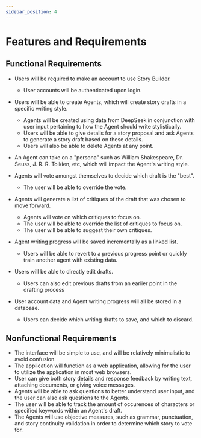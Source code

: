 ```yaml
---
sidebar_position: 4
---
```


# Features and Requirements

## Functional Requirements

- Users will be required to make an account to use Story Builder.
  - User accounts will be authenticated upon login.
    
- Users will be able to create Agents, which will create story drafts in a specific writing style.
  - Agents will be created using data from DeepSeek in conjunction with user input pertaining to how the Agent should write stylistically.
  - Users will be able to give details for a story proposal and ask Agents to generate a story draft based on these details.
  - Users will also be able to delete Agents at any point.
 
- An Agent can take on a "persona" such as William Shakespeare, Dr. Seuss, J. R. R. Tolkien, etc, which will impact the Agent's writing style.
    
- Agents will vote amongst themselves to decide which draft is the "best".
  - The user will be able to override the vote.

- Agents will generate a list of critiques of the draft that was chosen to move forward.
  - Agents will vote on which critiques to focus on.
  - The user will be able to override the list of critiques to focus on.
  - The user will be able to suggest their own critiques.

- Agent writing progress will be saved incrementally as a linked list.
  - Users will be able to revert to a previous progress point or quickly train another agent with existing data.

- Users will be able to directly edit drafts.
  - Users can also edit previous drafts from an earlier point in the drafting process

- User account data and Agent writing progress will all be stored in a database.
  - Users can decide which writing drafts to save, and which to discard.

## Nonfunctional Requirements

- The interface will be simple to use, and will be relatively minimalistic to avoid confusion.
- The application will function as a web application, allowing for the user to utilize the application in most web browsers.
- User can give both story details and response feedback by writing text, attaching documents, or giving voice messages.
- Agents will be able to ask questions to better understand user input, and the user can also ask questions to the Agents.
- The user will be able to track the amount of occurences of characters or specified keywords within an Agent's draft.
- The Agents will use objective measures, such as grammar, punctuation, and story continuity validation in order to determine which story to vote for.
